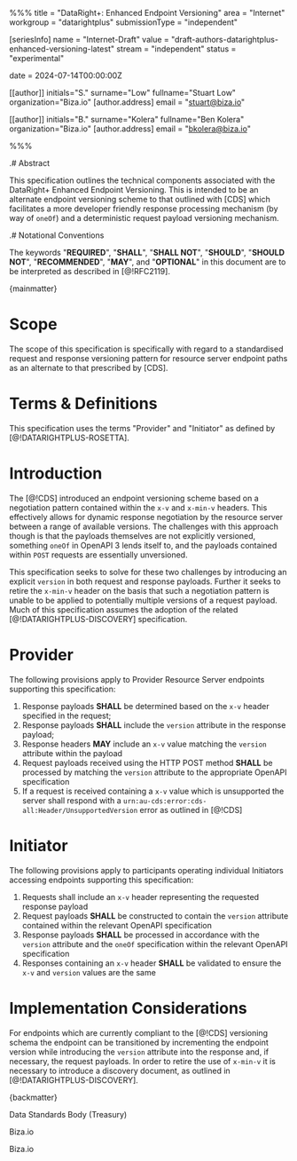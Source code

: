 %%%
title = "DataRight+: Enhanced Endpoint Versioning"
area = "Internet"
workgroup = "datarightplus"
submissionType = "independent"

[seriesInfo]
name = "Internet-Draft"
value = "draft-authors-datarightplus-enhanced-versioning-latest"
stream = "independent"
status = "experimental"

date = 2024-07-14T00:00:00Z

[[author]]
initials="S."
surname="Low"
fullname="Stuart Low"
organization="Biza.io"
  [author.address]
  email = "stuart@biza.io"

[[author]]
initials="B."
surname="Kolera"
fullname="Ben Kolera"
organization="Biza.io"
  [author.address]
  email = "bkolera@biza.io"

%%%

.# Abstract

This specification outlines the technical components associated with the DataRight+ Enhanced Endpoint Versioning. This is intended to be an alternate endpoint versioning scheme to that outlined with [CDS] which facilitates a more developer friendly response processing mechanism (by way of `oneOf`) and a deterministic request payload versioning mechanism.

.# Notational Conventions

The keywords  "**REQUIRED**", "**SHALL**", "**SHALL NOT**", "**SHOULD**", "**SHOULD NOT**", "**RECOMMENDED**",  "**MAY**", and "**OPTIONAL**" in this document are to be interpreted as described in [@!RFC2119].

{mainmatter}

# Scope

The scope of this specification is specifically with regard to a standardised request and response versioning pattern for resource server endpoint paths as an alternate to that prescribed by [CDS].

# Terms & Definitions

This specification uses the terms "Provider" and "Initiator" as defined by [@!DATARIGHTPLUS-ROSETTA].

# Introduction

The [@!CDS] introduced an endpoint versioning scheme based on a negotiation pattern contained within the `x-v` and `x-min-v` headers. This effectively allows for dynamic response negotiation by the resource server between a range of available versions. The challenges with this approach though is that the payloads themselves are not explicitly versioned, something `oneOf` in OpenAPI 3 lends itself to, and the payloads contained within `POST` requests are essentially unversioned.

This specification seeks to solve for these two challenges by introducing an explicit `version` in both request and response payloads. Further it seeks to retire the `x-min-v` header on the basis that such a negotiation pattern is unable to be applied to potentially multiple versions of a request payload. Much of this specification assumes the adoption of the related [@!DATARIGHTPLUS-DISCOVERY] specification.

# Provider

The following provisions apply to Provider Resource Server endpoints supporting this specification:
1. Response payloads **SHALL** be determined based on the `x-v` header specified in the request;
2. Response payloads **SHALL** include the `version` attribute in the response payload;
3. Response headers **MAY** include an `x-v` value matching the `version` attribute within the payload
4. Request payloads received using the HTTP POST method **SHALL** be processed by matching the `version` attribute to the appropriate OpenAPI specification
5. If a request is received containing a `x-v` value which is unsupported the server shall respond with a `urn:au-cds:error:cds-all:Header/UnsupportedVersion` error as outlined in [@!CDS]

# Initiator

The following provisions apply to participants operating individual Initiators accessing endpoints supporting this specification:
1. Requests shall include an `x-v` header representing the requested response payload
2. Request payloads **SHALL** be constructed to contain the `version` attribute contained within the relevant OpenAPI specification
3. Response payloads **SHALL** be processed in accordance with the `version` attribute and the `oneOf` specification within the relevant OpenAPI specification
4. Responses containing an `x-v` header **SHALL** be validated to ensure the `x-v` and `version` values are the same

# Implementation Considerations

For endpoints which are currently compliant to the [@!CDS] versioning schema the endpoint can be transitioned by incrementing the endpoint version while introducing the `version` attribute into the response and, if necessary, the request payloads. In order to retire the use of `x-min-v` it is necessary to introduce a discovery document, as outlined in [@!DATARIGHTPLUS-DISCOVERY].

{backmatter}

<reference anchor="CDS" target="https://consumerdatastandardsaustralia.github.io/standards"><front><title>Consumer Data Standards (CDS)</title><author><organization>Data Standards Body (Treasury)</organization></author></front> </reference>

<reference anchor="DATARIGHTPLUS-ROSETTA" target="https://datarightplus.github.io/datarightplus-rosetta/draft-authors-datarightplus-rosetta.html"> <front><title>DataRight+ Rosetta Stone</title><author initials="S." surname="Low" fullname="Stuart Low"><organization>Biza.io</organization></author></front> </reference>

<reference anchor="DATARIGHTPLUS-DISCOVERY" target="https://datarightplus.github.io/datarightplus-discovery/draft-authors-datarightplus-discovery.html"> <front><title>DataRight+: Discovery</title><author initials="S." surname="Low" fullname="Stuart Low"><organization>Biza.io</organization></author></front> </reference>



